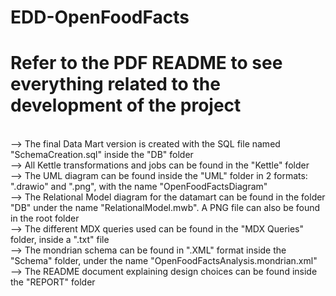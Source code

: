 # EDD-OpenFoodFacts

# Refer to the PDF README to see everything related to the development of the project
<br>
--> The final Data Mart version is created with the SQL file named "SchemaCreation.sql" inside the "DB" folder  <br>
--> All Kettle transformations and jobs can be found in the "Kettle" folder  <br>
--> The UML diagram can be found inside the "UML" folder in 2 formats: ".drawio" and ".png", with the name "OpenFoodFactsDiagram"  <br>
--> The Relational Model diagram for the datamart can be found in the folder "DB" under the name "RelationalModel.mwb". A PNG file can also be found in the root folder  <br>
--> The different MDX queries used can be found in the "MDX Queries" folder, inside a ".txt" file  <br>
--> The mondrian schema can be found in ".XML" format inside the "Schema" folder, under the name "OpenFoodFactsAnalysis.mondrian.xml"  <br>
--> The README document explaining design choices can be found inside the "REPORT" folder
